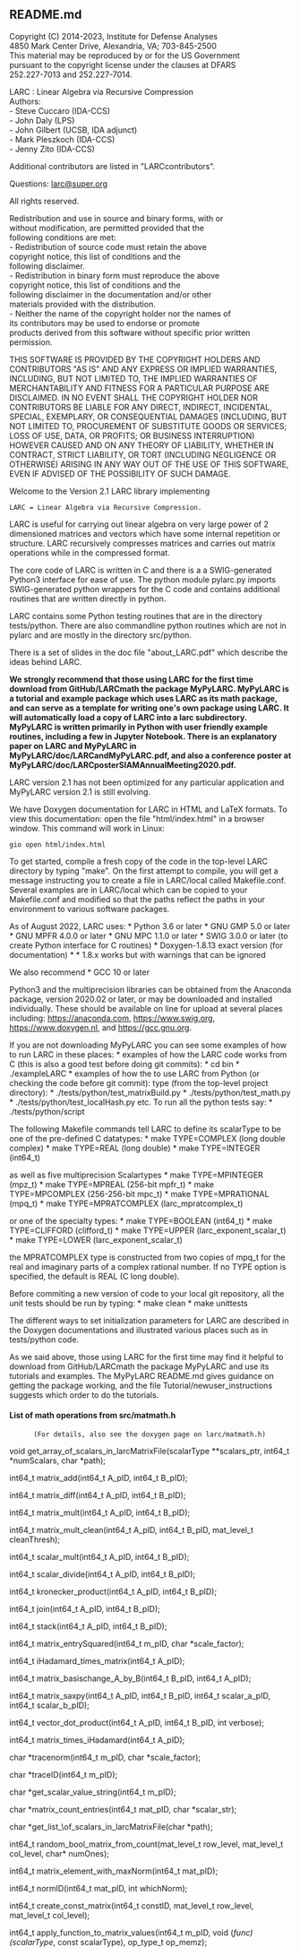 ##                   README.md

                                                                 
  Copyright (C) 2014-2023, Institute for Defense Analyses        
  4850 Mark Center Drive, Alexandria, VA; 703-845-2500           
  This material may be reproduced by or for the US Government    
  pursuant to the copyright license under the clauses at DFARS   
  252.227-7013 and 252.227-7014.                                 
                                                                 
  LARC : Linear Algebra via Recursive Compression                
  Authors:                                                       
    - Steve Cuccaro (IDA-CCS)                                    
    - John Daly (LPS)                                            
    - John Gilbert (UCSB, IDA adjunct)                           
    - Mark Pleszkoch (IDA-CCS)                                     
    - Jenny Zito (IDA-CCS)                                       
                                                                 
  Additional contributors are listed in "LARCcontributors".      
                                                                 
  Questions: larc@super.org                                      
                                                                 
  All rights reserved.                                           
                                                                 
  Redistribution and use in source and binary forms, with or     
  without modification, are permitted provided that the          
  following conditions are met:                                  
    - Redistribution of source code must retain the above        
      copyright notice, this list of conditions and the          
      following disclaimer.                                      
    - Redistribution in binary form must reproduce the above     
      copyright notice, this list of conditions and the          
      following disclaimer in the documentation and/or other     
      materials provided with the distribution.                  
    - Neither the name of the copyright holder nor the names of  
      its contributors may be used to endorse or promote         
      products derived from this software without specific prior 
      written permission.                                        
                                                                 
  THIS SOFTWARE IS PROVIDED BY THE COPYRIGHT HOLDERS AND         
  CONTRIBUTORS "AS IS" AND ANY EXPRESS OR IMPLIED WARRANTIES,    
  INCLUDING, BUT NOT LIMITED TO, THE IMPLIED WARRANTIES OF       
  MERCHANTABILITY AND FITNESS FOR A PARTICULAR PURPOSE ARE       
  DISCLAIMED.  IN NO EVENT SHALL THE COPYRIGHT HOLDER NOR        
  CONTRIBUTORS BE LIABLE FOR ANY DIRECT, INDIRECT, INCIDENTAL,   
  SPECIAL, EXEMPLARY, OR CONSEQUENTIAL DAMAGES (INCLUDING, BUT   
  NOT LIMITED TO, PROCUREMENT OF SUBSTITUTE GOODS OR SERVICES;   
  LOSS OF USE, DATA, OR PROFITS; OR BUSINESS INTERRUPTION)       
  HOWEVER CAUSED AND ON ANY THEORY OF LIABILITY, WHETHER IN      
  CONTRACT, STRICT LIABILITY, OR TORT (INCLUDING NEGLIGENCE OR   
  OTHERWISE) ARISING IN ANY WAY OUT OF THE USE OF THIS SOFTWARE, 
  EVEN IF ADVISED OF THE POSSIBILITY OF SUCH DAMAGE.             
                                                                 
 

Welcome to the Version 2.1 LARC library implementing

    LARC = Linear Algebra via Recursive Compression.

LARC is useful for carrying out linear algebra on very
large power of 2 dimensioned matrices and vectors which
have some internal repetition or structure.  LARC recursively
compresses matrices and carries out matrix operations
while in the compressed format.

The core code of LARC is written in C and there is a
a SWIG-generated Python3 interface for ease of use.
The python module pylarc.py imports SWIG-generated python
wrappers for the C code and contains additional
routines that are written directly in python.

LARC contains some Python testing routines that are in
the directory tests/python.
There are also commandline python routines which are
not in pylarc and are mostly in the directory src/python.

There is a set of slides in the doc file "about\_LARC.pdf"
which describe the ideas behind LARC.

**We strongly recommend that those using LARC for the first time download from GitHub/LARCmath the package MyPyLARC.
MyPyLARC is a tutorial and example package which uses
LARC as its math package, and can serve as a template
for writing one's own package using LARC. It will
automatically load a copy of LARC into a larc subdirectory.
MyPyLARC is written primarily in Python with user
friendly example routines, including a few in
Jupyter Notebook.  There is an explanatory paper on
LARC and MyPyLARC in MyPyLARC/doc/LARCandMyPyLARC.pdf,
and also a conference poster at
MyPyLARC/doc/LARCposterSIAMAnnualMeeting2020.pdf.**

LARC version 2.1 has not been optimized for any particular
application and MyPyLARC version 2.1 is still evolving.

We have Doxygen documentation for LARC in HTML
and LaTeX formats. To view this documentation:
open the file "html/index.html" in a browser
window.  This command will work in Linux:

    gio open html/index.html

To get started, compile a fresh copy of the code
in the top-level LARC directory by typing "make".
On the first attempt to compile, you will get a message
instructing you to create a file in LARC/local
called Makefile.conf. Several examples are in
LARC/local which can be copied to your Makefile.conf
and modified so that the paths reflect the paths
in your environment to various software packages.

As of August 2022, LARC uses:
\*   Python 3.6 or later
\*   GNU GMP 5.0 or later
\*   GNU MPFR 4.0.0 or later
\*   GNU MPC 1.1.0 or later
\*   SWIG 3.0.0 or later (to create Python interface for C routines)
\*   Doxygen-1.8.13 exact version (for documentation)
\*	* 1.8.x works but with warnings that can be ignored

We also recommend
\*   GCC 10 or later

Python3 and the multiprecision libraries can be obtained from the
Anaconda package, version 2020.02 or later, or may be downloaded and
installed individually. These should be available on line for upload
at several places including: https://anaconda.com, https://www.swig.org,
https://www.doxygen.nl, and https://gcc.gnu.org.

If you are not downloading MyPyLARC you can see some
examples of how to run LARC in these places:
\* examples of how the LARC code works from C
  (this is also a good test before doing git commits):
\*    cd bin
\*    ./exampleLARC
\* examples of how the to use LARC from Python
  (or checking the code before git commit):
    type (from the top-level project directory):
\*  ./tests/python/test\_matrixBuild.py
\*  ./tests/python/test\_math.py
\*  ./tests/python/test\_localHash.py
  etc.
  To run all the python tests say:
\*  ./tests/python/script

The following Makefile commands tell LARC to define its
scalarType to be one of the pre-defined C datatypes:
\*    make TYPE=COMPLEX (long double complex)
\*    make TYPE=REAL (long double)
\*    make TYPE=INTEGER (int64\_t)

as well as five multiprecision Scalartypes
\*    make TYPE=MPINTEGER    (mpz\_t)
\*    make TYPE=MPREAL       (256-bit mpfr\_t)
\*    make TYPE=MPCOMPLEX    (256-256-bit mpc\_t)
\*    make TYPE=MPRATIONAL   (mpq\_t)
\*    make TYPE=MPRATCOMPLEX (larc\_mpratcomplex\_t)

or one of the specialty types:
\*    make TYPE=BOOLEAN      (int64\_t)
\*    make TYPE=CLIFFORD     (clifford\_t)
\*    make TYPE=UPPER        (larc\_exponent\_scalar\_t)
\*    make TYPE=LOWER        (larc\_exponent\_scalar\_t)

the MPRATCOMPLEX type is constructed from two copies of mpq\_t
for the real and imaginary parts of a complex rational number.
If no TYPE option is specified, the default is REAL (C long double).

Before commiting a new version of code to your local
git repository, all the unit tests should be run
by typing:
\*  make clean
\*  make unittests

The different ways to set initialization parameters
for LARC are described in the Doxygen
documentations and illustrated various places such as
in tests/python code.

As we said above, those using LARC for the first time may find it helpful
to download from GitHub/LARCmath the package MyPyLARC and use its 
tutorials and examples. The MyPyLARC README.md gives guidance on
getting the package working, and the file Tutorial/newuser\_instructions
suggests which order to do the tutorials.

#### List of math operations from src/matmath.h
          (For details, also see the doxygen page on larc/matmath.h)

void get\_array\_of\_scalars\_in\_larcMatrixFile(scalarType \*\*scalars\_ptr,
                                   int64\_t \*numScalars, char \*path);
				   
int64\_t matrix\_add(int64\_t A\_pID, int64\_t B\_pID);

int64\_t matrix\_diff(int64\_t A\_pID, int64\_t B\_pID);

int64\_t matrix\_mult(int64\_t A\_pID, int64\_t B\_pID);

int64\_t matrix\_mult\_clean(int64\_t A\_pID, int64\_t B\_pID,
                                   mat\_level\_t cleanThresh);
				   
int64\_t scalar\_mult(int64\_t A\_pID, int64\_t B\_pID);

int64\_t scalar\_divide(int64\_t A\_pID, int64\_t B\_pID);

int64\_t kronecker\_product(int64\_t A\_pID, int64\_t B\_pID);

int64\_t join(int64\_t A\_pID, int64\_t B\_pID);

int64\_t stack(int64\_t A\_pID, int64\_t B\_pID);

int64\_t matrix\_entrySquared(int64\_t m\_pID, char \*scale\_factor);

int64\_t iHadamard\_times\_matrix(int64\_t A\_pID);

int64\_t matrix\_basischange\_A\_by\_B(int64\_t B\_pID, int64\_t A\_pID);

int64\_t matrix\_saxpy(int64\_t A\_pID, int64\_t B\_pID, 
                      int64\_t scalar\_a\_pID, int64\_t scalar\_b\_pID);
			      
int64\_t vector\_dot\_product(int64\_t A\_pID, int64\_t B\_pID, int verbose);

int64\_t matrix\_times\_iHadamard(int64\_t A\_pID);

char \*tracenorm(int64\_t m\_pID, char \*scale\_factor);

char \*traceID(int64\_t m\_pID);

char \*get\_scalar\_value\_string(int64\_t m\_pID);

char \*matrix\_count\_entries(int64\_t mat\_pID, char \*scalar\_str);

char \*get\_list\_\of\_scalars\_in\_larcMatrixFile(char \*path);

int64\_t random\_bool\_matrix\_from\_count(mat\_level\_t row\_level,
	mat\_level\_t col\_level, char\* numOnes);
					
int64\_t matrix\_element\_with\_maxNorm(int64\_t mat\_pID);

int64\_t normID(int64\_t mat\_pID, int whichNorm);

int64\_t create\_const\_matrix(int64\_t constID, mat\_level\_t row\_level,
	mat\_level\_t col\_level);

int64\_t apply\_function\_to\_matrix\_values(int64\_t m\_pID,
        void (*func)(scalarType*, const scalarType), op\_type\_t op\_memz);

